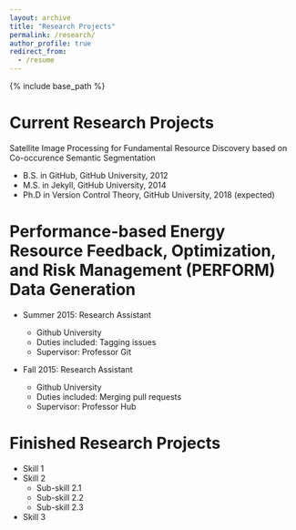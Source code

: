 ```yaml
---
layout: archive
title: "Research Projects"
permalink: /research/
author_profile: true
redirect_from:
  - /resume
---
```


{% include base_path %}

Current Research Projects
======
Satellite Image Processing for Fundamental Resource Discovery based on Co-occurence Semantic Segmentation
* B.S. in GitHub, GitHub University, 2012
* M.S. in Jekyll, GitHub University, 2014
* Ph.D in Version Control Theory, GitHub University, 2018 (expected)

Performance-based Energy Resource Feedback, Optimization, and Risk Management (PERFORM) Data Generation
======
* Summer 2015: Research Assistant
  * Github University
  * Duties included: Tagging issues
  * Supervisor: Professor Git

* Fall 2015: Research Assistant
  * Github University
  * Duties included: Merging pull requests
  * Supervisor: Professor Hub
  
Finished Research Projects
======
* Skill 1
* Skill 2
  * Sub-skill 2.1
  * Sub-skill 2.2
  * Sub-skill 2.3
* Skill 3

